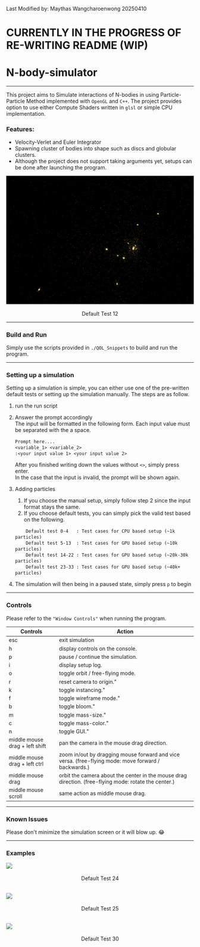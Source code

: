 Last Modified by: Maythas Wangcharoenwong 20250410

# CURRENTLY IN THE PROGRESS OF RE-WRITING README (WIP)
# N-body-simulator
----------
This project aims to Simulate interactions of N-bodies in using Particle-Particle Method implemented with `OpenGL` and `C++`. The project provides option to use either Compute Shaders written in `glsl` or simple CPU implementation.

### Features:
- Velocity-Verlet and Euler Integrator
- Spawning cluster of bodies into shape such as discs and globular clusters.
- Although the project does not support taking arguments yet, setups can be done after launching the program.

![](images/default_12.gif)
<div align="center">
Default Test 12 
</div>

----------
### Build and Run
Simply use the scripts provided in `./QOL_Snippets` to build and run the program.

----------
### Setting up a simulation
Setting up a simulation is simple, you can either use one of the pre-written default tests or setting up the simulation manually. The steps are as follow.
1. run the run script
2. Answer the prompt accordingly <br>
    The input will be formatted in the following form. Each input value must be separated with the a space.
    ```
    Prompt here....
    <variable_1> <variable_2>
    :<your input value 1> <your input value 2> 
    ```
    After you finished writing down the values without `<>`, simply press enter.<br>
    In the case that the input is invalid, the prompt will be shown again.
    
3. Adding particles
   1. If you choose the manual setup, simply follow step 2 since the input format stays the same.
   2. If you choose default tests, you can simply pick the valid test based on the following. 
        
    ```
        Default test 0-4   : Test cases for CPU based setup (~1k particles)
        Default test 5-13  : Test cases for GPU based setup (~10k particles)
        Default test 14-22 : Test cases for GPU based setup (~20k-30k particles)
        Default test 23-33 : Test cases for GPU based setup (~40k+ particles)
    ```
4. The simulation will then being in a paused state, simply press `p` to begin

----------
### Controls
Please refer to the `"Window Controls"` when running the program.

|Controls|Action|
|-------------------------------|-------------------------------------------------------------------------------------------------------|
|esc                            | exit simulation                                                                                       |
|h                              | display controls on the console.                                                                      |
|p                              | pause / continue the simulation.                                                                      |
|i                              | display setup log.                                                                                    |
|o                              | toggle orbit / free-flying mode.                                                                      |
|r                              | reset camera to origin."                                                                              |
|k                              | toggle instancing."                                                                                   |
|f                              | toggle wireframe mode."                                                                               |
|b                              | toggle bloom."                                                                                        |
|m                              | toggle mass-size."                                                                                    |
|c                              | toggle mass-color."                                                                                   |
|n                              | toggle GUI."                                                                                          |
|middle mouse drag + left shift | pan the camera in the mouse drag direction.                                                           |
|middle mouse drag + left ctrl  | zoom in/out by dragging mouse forward and vice versa. (free-flying mode: move forward / backwards.)   |
|middle mouse drag              | orbit the camera about the center in the mouse drag direction. (free-flying mode: rotate the center.) |
|middle mouse scroll            | same action as middle mouse drag.                                                                     |
----------
### Known Issues
Please don't minimize the simulation screen or it will blow up. 😂

----------
### Examples 

![](images/default_24.gif)
<div align="center">
Default Test 24 
</div>
<br>

![](images/default_25.gif)
<div align="center">
Default Test 25
</div>
<br>

![](images/default_30.gif)
<div align="center">
Default Test 30 
</div>
